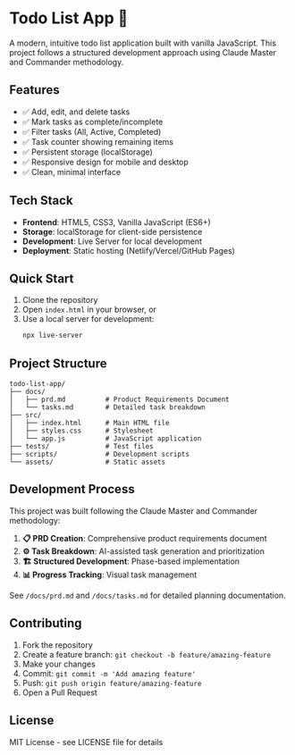 # Todo List App 📝

A modern, intuitive todo list application built with vanilla JavaScript. This project follows a structured development approach using Claude Master and Commander methodology.

## Features

- ✅ Add, edit, and delete tasks
- ✅ Mark tasks as complete/incomplete  
- ✅ Filter tasks (All, Active, Completed)
- ✅ Task counter showing remaining items
- ✅ Persistent storage (localStorage)
- ✅ Responsive design for mobile and desktop
- ✅ Clean, minimal interface

## Tech Stack

- **Frontend**: HTML5, CSS3, Vanilla JavaScript (ES6+)
- **Storage**: localStorage for client-side persistence
- **Development**: Live Server for local development
- **Deployment**: Static hosting (Netlify/Vercel/GitHub Pages)

## Quick Start

1. Clone the repository
2. Open `index.html` in your browser, or
3. Use a local server for development:
   ```bash
   npx live-server
   ```

## Project Structure

```
todo-list-app/
├── docs/
│   ├── prd.md          # Product Requirements Document
│   └── tasks.md        # Detailed task breakdown
├── src/
│   ├── index.html      # Main HTML file
│   ├── styles.css      # Stylesheet
│   └── app.js          # JavaScript application
├── tests/              # Test files
├── scripts/            # Development scripts
└── assets/             # Static assets
```

## Development Process

This project was built following the Claude Master and Commander methodology:

1. **📋 PRD Creation**: Comprehensive product requirements document
2. **⚙️ Task Breakdown**: AI-assisted task generation and prioritization  
3. **🏗️ Structured Development**: Phase-based implementation
4. **📊 Progress Tracking**: Visual task management

See `/docs/prd.md` and `/docs/tasks.md` for detailed planning documentation.

## Contributing

1. Fork the repository
2. Create a feature branch: `git checkout -b feature/amazing-feature`
3. Make your changes
4. Commit: `git commit -m 'Add amazing feature'`
5. Push: `git push origin feature/amazing-feature`
6. Open a Pull Request

## License

MIT License - see LICENSE file for details